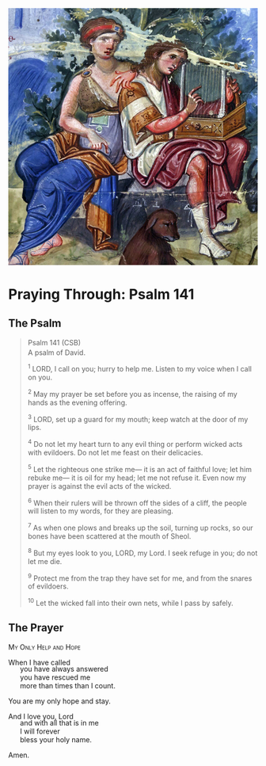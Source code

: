 <img class="intro-right" src="art-paris-psalter.jpg">

<style>
  li {list-style-type: none;}
  p + ul {
    margin-top: -18px;
}
</style>

# Praying Through: Psalm 141

## The Psalm

>Psalm 141 (CSB)  
><sup></sup> A psalm of David. 
>
><sup>1</sup> LORD, I call on you; hurry to help me. Listen to my voice when I call on you. 
>
><sup>2</sup> May my prayer be set before you as incense, the raising of my hands as the evening offering. 
>
><sup>3</sup> LORD, set up a guard for my mouth; keep watch at the door of my lips. 
>
><sup>4</sup> Do not let my heart turn to any evil thing or perform wicked acts with evildoers. Do not let me feast on their delicacies. 
>
><sup>5</sup> Let the righteous one strike me— it is an act of faithful love; let him rebuke me— it is oil for my head; let me not refuse it. Even now my prayer is against the evil acts of the wicked. 
>
><sup>6</sup> When their rulers will be thrown off the sides of a cliff, the people will listen to my words, for they are pleasing. 
>
><sup>7</sup> As when one plows and breaks up the soil, turning up rocks, so our bones have been scattered at the mouth of Sheol. 
>
><sup>8</sup> But my eyes look to you, LORD, my Lord. I seek refuge in you; do not let me die. 
>
><sup>9</sup> Protect me from the trap they have set for me, and from the snares of evildoers. 
>
><sup>10</sup> Let the wicked fall into their own nets, while I pass by safely.

## The Prayer

<div style="font-variant: small-caps;">
My Only Help and Hope
</div>

When I have called
* you have always answered
* you have rescued me 
* more than times than I count.

You are my only hope and stay.

And I love you, Lord
* and with all that is in me
* I will forever
* bless your holy name.

Amen.
